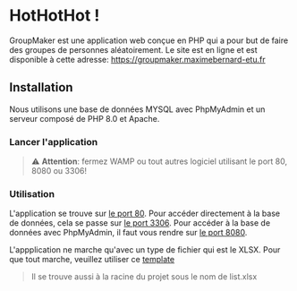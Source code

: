 # HotHotHot !

GroupMaker est une application web conçue en PHP qui a pour but de faire des groupes de personnes aléatoirement. Le site
est en ligne et est disponible à cette adresse: https://groupmaker.maximebernard-etu.fr

## Installation

Nous utilisons une base de données MYSQL avec PhpMyAdmin et un serveur composé de PHP 8.0 et Apache.


### Lancer l'application

> :warning: **Attention**: fermez WAMP ou tout autres logiciel utilisant le port 80, 8080 ou 3306!


### Utilisation

L'application se trouve sur [le port 80](http://localhost:80). Pour accéder directement à la base de données, cela se
passe sur [le port 3306](http://localhost:3306). Pour accéder à la base de données avec PhpMyAdmin, il faut vous rendre
sur [le port 8080](http://localhost:8080).

L'appplication ne marche qu'avec un type de fichier qui est le XLSX. Pour que tout marche, veuillez utiliser
ce [template](https://drive.google.com/file/d/1yrEBeDg6ypIsj1i8ccbXeVn_YEbebCZF/view?usp=sharing)

> Il se trouve aussi à la racine du projet sous le nom de list.xlsx

